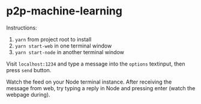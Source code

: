 # p2p-machine-learning

Instructions:

1. `yarn` from project root to install
2. `yarn start-web` in one terminal window
3. `yarn start-node` in another terminal window

Visit `localhost:1234` and type a message into the `options` textinput, then press `send` button.

Watch the feed on your Node terminal instance. After receiving the message from web, try typing a reply in Node and pressing enter (watch the webpage during).
